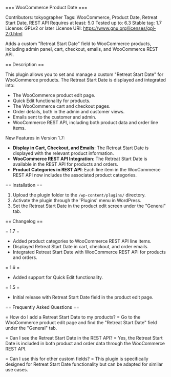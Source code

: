 === WooCommerce Product Date ===

Contributors: tokyographer
Tags: WooCommerce, Product Date, Retreat Start Date, REST API
Requires at least: 5.0
Tested up to: 6.3
Stable tag: 1.7
License: GPLv2 or later
License URI: https://www.gnu.org/licenses/gpl-2.0.html

Adds a custom "Retreat Start Date" field to WooCommerce products, including admin panel, cart, checkout, emails, and WooCommerce REST API.

== Description ==

This plugin allows you to set and manage a custom "Retreat Start Date" for WooCommerce products. The Retreat Start Date is displayed and integrated into:
- The WooCommerce product edit page.
- Quick Edit functionality for products.
- The WooCommerce cart and checkout pages.
- Order details, both in the admin and customer views.
- Emails sent to the customer and admin.
- WooCommerce REST API, including both product data and order line items.

New Features in Version 1.7:
- **Display in Cart, Checkout, and Emails**: The Retreat Start Date is displayed with the relevant product information.
- **WooCommerce REST API Integration**: The Retreat Start Date is available in the REST API for products and orders.
- **Product Categories in REST API**: Each line item in the WooCommerce REST API now includes the associated product categories.

== Installation ==

1. Upload the plugin folder to the `/wp-content/plugins/` directory.
2. Activate the plugin through the 'Plugins' menu in WordPress.
3. Set the Retreat Start Date in the product edit screen under the "General" tab.

== Changelog ==

= 1.7 =
* Added product categories to WooCommerce REST API line items.
* Displayed Retreat Start Date in cart, checkout, and order emails.
* Integrated Retreat Start Date with WooCommerce REST API for products and orders.

= 1.6 =
* Added support for Quick Edit functionality.

= 1.5 =
* Initial release with Retreat Start Date field in the product edit page.

== Frequently Asked Questions ==

= How do I add a Retreat Start Date to my products? =
Go to the WooCommerce product edit page and find the "Retreat Start Date" field under the "General" tab.

= Can I see the Retreat Start Date in the REST API? =
Yes, the Retreat Start Date is included in both product and order data through the WooCommerce REST API.

= Can I use this for other custom fields? =
This plugin is specifically designed for Retreat Start Date functionality but can be adapted for similar use cases.